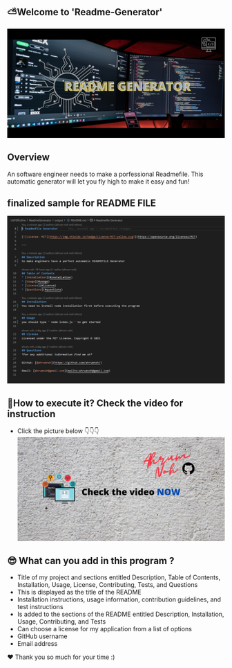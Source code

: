 ## ⛅Welcome to 'Readme-Generator'

![Readme Generator](https://github.com/ahrumnoh/ReadmeGenerator/blob/main/Image/README%20GENERATOR.jpg?raw=true)



## Overview

An software engineer needs to make a porfessional Readmefile. 
This automatic generator will let you fly high to make it easy and fun!



## finalized sample for README FILE
![README FILE](https://github.com/ahrumnoh/ReadmeGenerator/blob/main/Image/2021-08-01%20(2).png?raw=true)



## 🚩How to execute it? Check the video for instruction
 * Click the picture below 👇👇👇
[![Watch the video](https://github.com/ahrumnoh/ReadmeGenerator/blob/main/Image/Check%20the%20video%20NOW%20(1).jpg?raw=true)](https://drive.google.com/file/d/1Poi_Ld4tSZTTYtyCaCZzJoGFGlDOfoK5/view)





## 😎 What can you add in this program ?

* Title of my project and sections entitled Description, Table of Contents, Installation, Usage, License, Contributing, Tests, and Questions
* This is displayed as the title of the README
* Installation instructions, usage information, contribution guidelines, and test instructions
* Is added to the sections of the README entitled Description, Installation, Usage, Contributing, and Tests
* Can choose a license for my application from a list of options
* GitHub username
* Email address


❤ Thank you so much for your time :)

